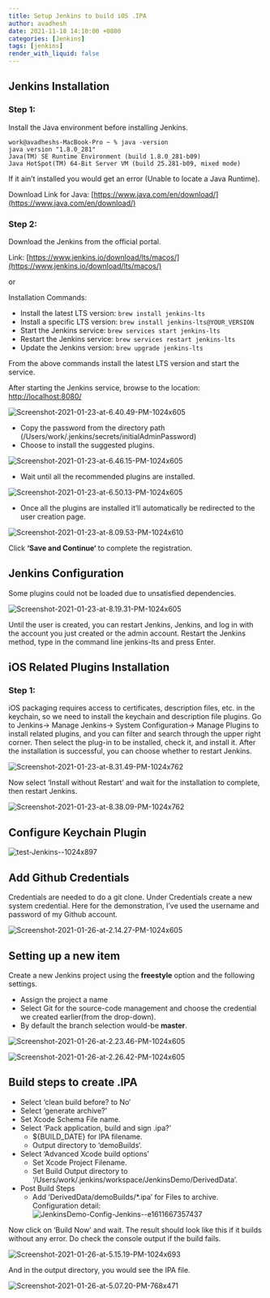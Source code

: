 ```yaml
---
title: Setup Jenkins to build iOS .IPA
author: avadhesh
date: 2021-11-18 14:10:00 +0800
categories: [Jenkins]
tags: [jenkins]
render_with_liquid: false
---
```


## Jenkins Installation

### Step 1:

Install the Java environment before installing Jenkins.

```
work@avadheshs-MacBook-Pro ~ % java -version
java version "1.8.0_281"
Java(TM) SE Runtime Environment (build 1.8.0_281-b09)
Java HotSpot(TM) 64-Bit Server VM (build 25.281-b09, mixed mode)
```

If it ain’t installed you would get an error (Unable to locate a Java Runtime).

Download Link for Java: [https://www.java.com/en/download/](https://www.java.com/en/download/)

### Step 2:

Download the Jenkins from the official portal.

Link: [https://www.jenkins.io/download/lts/macos/](https://www.jenkins.io/download/lts/macos/)

or

Installation Commands:

- Install the latest LTS version: `brew install jenkins-lts` 
- Install a specific LTS version: `brew install jenkins-lts@YOUR_VERSION` 
- Start the Jenkins service: `brew services start jenkins-lts`  
- Restart the Jenkins service: `brew services restart jenkins-lts` 
- Update the Jenkins version: `brew upgrade jenkins-lts` 

From the above commands install the latest LTS version and start the service.

After starting the Jenkins service, browse to the location: [http://localhost:8080/](http://localhost:8080/)

![Screenshot-2021-01-23-at-6.40.49-PM-1024x605](https://images.contentful.com/uhmar3aa2ux0/4sp0GwOVqR2d2LbvYOKrD1/b9ff151de70bd1ab6ad5ccf7e57fd0fd/Screenshot-2021-01-23-at-6.40.49-PM-1024x605.png)

- Copy the password from the directory path (/Users/work/.jenkins/secrets/initialAdminPassword)
- Choose to install the suggested plugins.

![Screenshot-2021-01-23-at-6.46.15-PM-1024x605](https://images.contentful.com/uhmar3aa2ux0/5UcFP3FKX6Sr1KMbfq645L/ac2fa795b4ca9df730c079df434f101b/Screenshot-2021-01-23-at-6.46.15-PM-1024x605.png)

- Wait until all the recommended plugins are installed.

![Screenshot-2021-01-23-at-6.50.13-PM-1024x605](https://images.contentful.com/uhmar3aa2ux0/1NTCC57IwxLtdJ6CxdXCXx/54778f176a79735c376e90b3edd57193/Screenshot-2021-01-23-at-6.50.13-PM-1024x605.png)

- Once all the plugins are installed it’ll automatically be redirected to the user creation page.

![Screenshot-2021-01-23-at-8.09.53-PM-1024x610](https://images.contentful.com/uhmar3aa2ux0/2pjgvJvaOVBaKIP4zHnSRc/55d79c0266eed51cc7c5972daa360868/Screenshot-2021-01-23-at-8.09.53-PM-1024x610.png)

Click __‘Save and Continue‘__ to complete the registration.

## Jenkins Configuration

Some plugins could not be loaded due to unsatisfied dependencies.

![Screenshot-2021-01-23-at-8.19.31-PM-1024x605](https://images.contentful.com/uhmar3aa2ux0/1m0xedQtPsBkynTn4E2bwo/c769dd9df13889334dd1203285f33d4a/Screenshot-2021-01-23-at-8.19.31-PM-1024x605.png)

Until the user is created, you can restart Jenkins, Jenkins, and log in with the account you just created or the admin account. Restart the Jenkins method, type in the command line jenkins-lts and press Enter.

## iOS Related Plugins Installation

### Step 1:

iOS packaging requires access to certificates, description files, etc. in the keychain, so we need to install the keychain and description file plugins. Go to Jenkins-> Manage Jenkins-> System Configuration-> Manage Plugins to install related plugins, and you can filter and search through the upper right corner. Then select the plug-in to be installed, check it, and install it. After the installation is successful, you can choose whether to restart Jenkins.

![Screenshot-2021-01-23-at-8.31.49-PM-1024x762](https://images.contentful.com/uhmar3aa2ux0/71r5RUBzQvLvZv9pOvHQgH/e7d47ddb0ba3a8bc2b63c71eb4fb42cf/Screenshot-2021-01-23-at-8.31.49-PM-1024x762.png)

Now select ‘Install without Restart’ and wait for the installation to complete, then restart Jenkins.

![Screenshot-2021-01-23-at-8.38.09-PM-1024x762](https://images.contentful.com/uhmar3aa2ux0/78eaQQM8y0Lkb1uaARcCeZ/1971e82115dd1d0ae4b540134c969116/Screenshot-2021-01-23-at-8.38.09-PM-1024x762.png)

## Configure Keychain Plugin

![test-Jenkins--1024x897](https://images.contentful.com/uhmar3aa2ux0/7YwMQ3O9dWwhTTrkagHQu/6debbf20ae6fa0d818a74fd2537fb961/test-Jenkins--1024x897.png)

## Add Github Credentials

Credentials are needed to do a git clone. Under Credentials create a new system credential. Here for the demonstration, I’ve used the username and password of my Github account.

![Screenshot-2021-01-26-at-2.14.27-PM-1024x605](https://images.contentful.com/uhmar3aa2ux0/AMrlw8wFpON28hMZSIUQN/8e96b25e53f51d6e83f18bb813a1b6a0/Screenshot-2021-01-26-at-2.14.27-PM-1024x605.png)

## Setting up a new item

Create a new Jenkins project using the __freestyle__ option and the following settings.

- Assign the project a name
- Select Git for the source-code management and choose the credential we created earlier(from the drop-down).
- By default the branch selection would-be __master__.

![Screenshot-2021-01-26-at-2.23.46-PM-1024x605](https://images.contentful.com/uhmar3aa2ux0/760TkWSxidGhlWNZn3E3F4/99b978ee13e4a6ee9fde934d59e8f591/Screenshot-2021-01-26-at-2.23.46-PM-1024x605.png)

![Screenshot-2021-01-26-at-2.26.42-PM-1024x605](https://images.contentful.com/uhmar3aa2ux0/5cMCTeJCbMa6OlRWeXjbjQ/3a7e48327acb542160a098ab1d202281/Screenshot-2021-01-26-at-2.26.42-PM-1024x605.png)

## Build steps to create .IPA

- Select ‘clean build before? to No‘
- Select ‘generate archive?’
- Set Xcode Schema File name.
- Select ‘Pack application, build and sign .ipa?’
  - ${BUILD_DATE} for IPA filename.
  - Output directory to ‘demoBuilds‘.
- Select ‘Advanced Xcode build options’
  - Set Xcode Project Filename.
  - Set Build Output directory to ‘/Users/work/.jenkins/workspace/JenkinsDemo/DerivedData’.
- Post Build Steps
  - Add ‘DerivedData/demoBuilds/*.ipa’ for Files to archive.
Configuration detail:
![JenkinsDemo-Config-Jenkins--e1611667357437](https://images.contentful.com/uhmar3aa2ux0/5RcAArOgKE2bFwsUDJquTi/ba3062b00984c702f3c7ef95c3e8a4e0/JenkinsDemo-Config-Jenkins--e1611667357437.png)

Now click on ‘Build Now’ and wait. The result should look like this if it builds without any error. Do check the console output if the build fails.

![Screenshot-2021-01-26-at-5.15.19-PM-1024x693](https://images.contentful.com/uhmar3aa2ux0/4CEXIGWHravfX6WQkH7eRX/cb911855fcfd32d9c705bde2310a78bb/Screenshot-2021-01-26-at-5.15.19-PM-1024x693.png)

And in the output directory, you would see the IPA file.

![Screenshot-2021-01-26-at-5.07.20-PM-768x471](https://images.contentful.com/uhmar3aa2ux0/v7rNUtO3aX9e5NfFf85On/b479c7610ec0f303b72b080d88d920c3/Screenshot-2021-01-26-at-5.07.20-PM-768x471.png)
